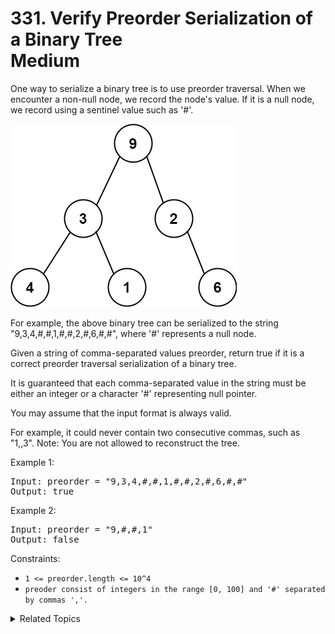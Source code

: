 # 331. Verify Preorder Serialization of a Binary Tree<br> Medium

One way to serialize a binary tree is to use preorder traversal. When we encounter a non-null node, we record the node's value. If it is a null node, we record using a sentinel value such as '#'.

![](assets/pre-tree.jpg)

For example, the above binary tree can be serialized to the string "9,3,4,#,#,1,#,#,2,#,6,#,#", where '#' represents a null node.

Given a string of comma-separated values preorder, return true if it is a correct preorder traversal serialization of a binary tree.

It is guaranteed that each comma-separated value in the string must be either an integer or a character '#' representing null pointer.

You may assume that the input format is always valid.

For example, it could never contain two consecutive commas, such as "1,,3".
Note: You are not allowed to reconstruct the tree.

Example 1:

<pre>
Input: preorder = "9,3,4,#,#,1,#,#,2,#,6,#,#"
Output: true
</pre>

Example 2:

<pre>
Input: preorder = "9,#,#,1"
Output: false
</pre>

Constraints:

- `1 <= preorder.length <= 10^4`
- `preoder consist of integers in the range [0, 100] and '#' separated by commas ','.`

<details>

<summary> Related Topics </summary>

-   `Binary Tree`
-   `DFS`

</details>